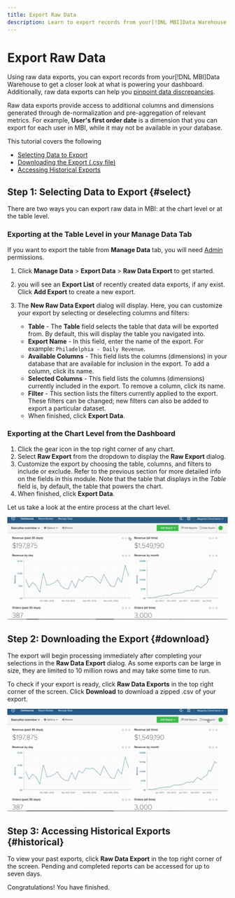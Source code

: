 ```yaml
---
title: Export Raw Data
description: Learn to export records from your[!DNL MBI]Data Warehouse to get a closer look at what is powering your dashboard.
---
```

# Export Raw Data

Using raw data exports, you can export records from your[!DNL MBI]Data Warehouse to get a closer look at what is powering your dashboard. Additionally, raw data exports can help you [pinpoint data discrepancies](https://support.magento.com/hc/en-us/articles/360016730631).

Raw data exports provide access to additional columns and dimensions generated through de-normalization and pre-aggregation of relevant metrics. For example, **User's first order date** is a dimension that you can export for each user in MBI, while it may not be available in your database.

This tutorial covers the following

* [Selecting Data to Export](#select)
* [Downloading the Export (.csv file)](#download)
* [Accessing Historical Exports](#historical)

## Step 1: Selecting Data to Export {#select}

There are two ways you can export raw data in MBI: at the chart level or at the table level.

### Exporting at the Table Level in your Manage Data Tab

If you want to export the table from **Manage Data** tab, you will need [Admin](../administrator/user-management/user-management.md) permissions.

1. Click **Manage Data** > **Export Data** > **Raw Data Export** to get started.
1. you will see an **Export List** of recently created data exports, if any exist. Click **Add Export** to create a new export.
1. The **New Raw Data Export** dialog will display. Here, you can customize your export by selecting or deselecting columns and filters:

     * **Table** - The **Table** field selects the table that data will be exported from. By default, this will display the table you navigated into.
     * **Export Name** - In this field, enter the name of the export. For example: `Philadelphia - Daily Revenue`.
     * **Available Columns** - This field lists the columns (dimensions) in your database that are available for inclusion in the export. To add a column, click its name.
     * **Selected Columns** - This field lists the columns (dimensions) currently included in the export. To remove a column, click its name.
     * **Filter** - This section lists the filters currently applied to the export. These filters can be changed; new filters can also be added to export a particular dataset.
     * When finished, click **Export Data**.

### Exporting at the Chart Level from the Dashboard

1. Click the gear icon in the top right corner of any chart.
1. Select **Raw Export** from the dropdown to display the **Raw Export** dialog.
1. Customize the export by choosing the table, columns, and filters to include or exclude. Refer to the previous section for more detailed info on the fields in this module. Note that the table that displays in the _Table_ field is, by default, the table that powers the chart.
1. When finished, click **Export Data**.

Let us take a look at the entire process at the chart level.

![](../assets/Chart-level_export.gif)

## Step 2: Downloading the Export {#download}

The export will begin processing immediately after completing your selections in the **Raw Data Export** dialog. As some exports can be large in size, they are limited to 10 million rows and may take some time to run.

To check if your export is ready, click **Raw Data Exports** in the top right corner of the screen. Click **Download** to download a zipped .csv of your export.

![](../assets/Downloading_export.gif)

## Step 3: Accessing Historical Exports {#historical}

To view your past exports, click **Raw Data Export** in the top right corner of the screen. Pending and completed reports can be accessed for up to seven days.

Congratulations! You have finished.

